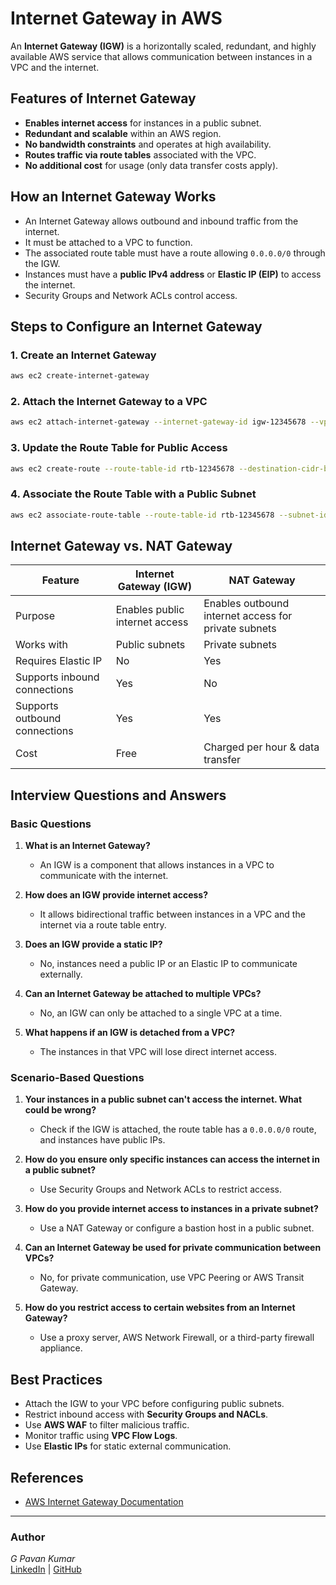 # Internet Gateway in AWS

An **Internet Gateway (IGW)** is a horizontally scaled, redundant, and highly available AWS service that allows communication between instances in a VPC and the internet.

## Features of Internet Gateway
- **Enables internet access** for instances in a public subnet.
- **Redundant and scalable** within an AWS region.
- **No bandwidth constraints** and operates at high availability.
- **Routes traffic via route tables** associated with the VPC.
- **No additional cost** for usage (only data transfer costs apply).

## How an Internet Gateway Works
- An Internet Gateway allows outbound and inbound traffic from the internet.
- It must be attached to a VPC to function.
- The associated route table must have a route allowing `0.0.0.0/0` through the IGW.
- Instances must have a **public IPv4 address** or **Elastic IP (EIP)** to access the internet.
- Security Groups and Network ACLs control access.

## Steps to Configure an Internet Gateway
### 1. Create an Internet Gateway
```sh
aws ec2 create-internet-gateway
```
### 2. Attach the Internet Gateway to a VPC
```sh
aws ec2 attach-internet-gateway --internet-gateway-id igw-12345678 --vpc-id vpc-12345678
```
### 3. Update the Route Table for Public Access
```sh
aws ec2 create-route --route-table-id rtb-12345678 --destination-cidr-block 0.0.0.0/0 --gateway-id igw-12345678
```
### 4. Associate the Route Table with a Public Subnet
```sh
aws ec2 associate-route-table --route-table-id rtb-12345678 --subnet-id subnet-12345678
```

## Internet Gateway vs. NAT Gateway
| Feature             | Internet Gateway (IGW) | NAT Gateway |
|--------------------|----------------------|------------|
| Purpose           | Enables public internet access | Enables outbound internet access for private subnets |
| Works with       | Public subnets | Private subnets |
| Requires Elastic IP | No | Yes |
| Supports inbound connections | Yes | No |
| Supports outbound connections | Yes | Yes |
| Cost | Free | Charged per hour & data transfer |

## Interview Questions and Answers
### Basic Questions
1. **What is an Internet Gateway?**
   - An IGW is a component that allows instances in a VPC to communicate with the internet.

2. **How does an IGW provide internet access?**
   - It allows bidirectional traffic between instances in a VPC and the internet via a route table entry.

3. **Does an IGW provide a static IP?**
   - No, instances need a public IP or an Elastic IP to communicate externally.

4. **Can an Internet Gateway be attached to multiple VPCs?**
   - No, an IGW can only be attached to a single VPC at a time.

5. **What happens if an IGW is detached from a VPC?**
   - The instances in that VPC will lose direct internet access.

### Scenario-Based Questions
1. **Your instances in a public subnet can't access the internet. What could be wrong?**
   - Check if the IGW is attached, the route table has a `0.0.0.0/0` route, and instances have public IPs.

2. **How do you ensure only specific instances can access the internet in a public subnet?**
   - Use Security Groups and Network ACLs to restrict access.

3. **How do you provide internet access to instances in a private subnet?**
   - Use a NAT Gateway or configure a bastion host in a public subnet.

4. **Can an Internet Gateway be used for private communication between VPCs?**
   - No, for private communication, use VPC Peering or AWS Transit Gateway.

5. **How do you restrict access to certain websites from an Internet Gateway?**
   - Use a proxy server, AWS Network Firewall, or a third-party firewall appliance.

## Best Practices
- Attach the IGW to your VPC before configuring public subnets.
- Restrict inbound access with **Security Groups and NACLs**.
- Use **AWS WAF** to filter malicious traffic.
- Monitor traffic using **VPC Flow Logs**.
- Use **Elastic IPs** for static external communication.

## References
- [AWS Internet Gateway Documentation](https://docs.aws.amazon.com/vpc/latest/userguide/VPC_Internet_Gateway.html)

---
### Author
*G Pavan Kumar*  
[LinkedIn](https://linkedin.com/in/gajulapavankumar27) | [GitHub](https://github.com/MrSRE/GPavanKumar)

